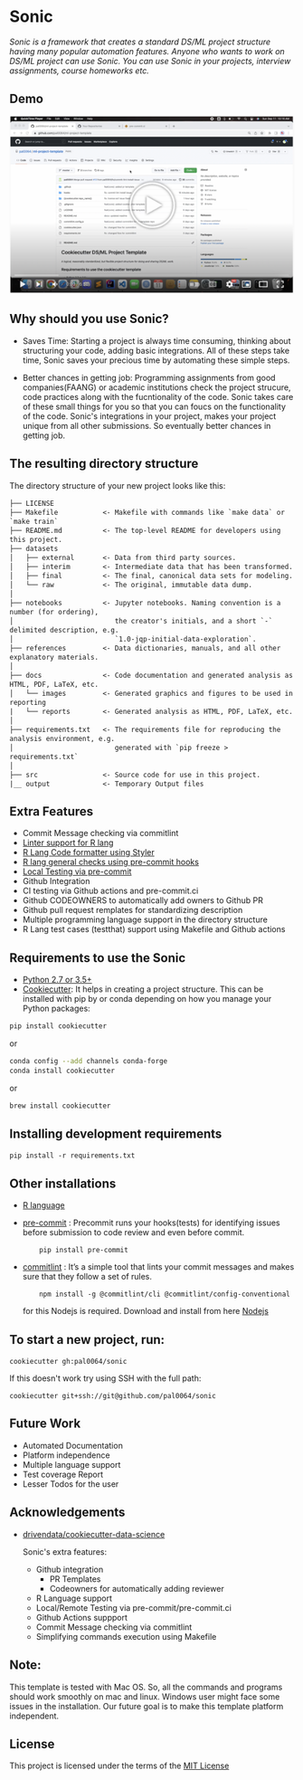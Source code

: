 # Sonic

_Sonic is a framework that creates a standard DS/ML project structure having many popular automation features. Anyone who wants to work on DS/ML project can use Sonic. You can use Sonic in your projects, interview assignments, course homeworks etc._

## Demo

[![Demo](docs/images/brief_talk.png)](https://www.youtube.com/watch?v=ILQb66cjV4g)


## Why should you use Sonic?

- Saves Time: 
    Starting a project is always time consuming, thinking about structuring your code, adding basic integrations. All of these steps take time, Sonic saves your precious time by automating these simple steps.

- Better chances in getting job:
    Programming assignments from good companies(FAANG) or academic institutions check the project strucure, code practices along with the fucntionality of the code. Sonic takes care of these small things for you so that you can foucs on the functionality of the code. Sonic's integrations in your project, makes your project unique from all other submissions. So eventually better chances in getting job.

## The resulting directory structure

The directory structure of your new project looks like this: 

```
├── LICENSE
├── Makefile           <- Makefile with commands like `make data` or `make train`
├── README.md          <- The top-level README for developers using this project.
├── datasets
│   ├── external       <- Data from third party sources.
│   ├── interim        <- Intermediate data that has been transformed.
│   ├── final          <- The final, canonical data sets for modeling.
│   └── raw            <- The original, immutable data dump.
│
├── notebooks          <- Jupyter notebooks. Naming convention is a number (for ordering),
│                         the creator's initials, and a short `-` delimited description, e.g.
│                         `1.0-jqp-initial-data-exploration`.
├── references         <- Data dictionaries, manuals, and all other explanatory materials.
│
├── docs               <- Code documentation and generated analysis as HTML, PDF, LaTeX, etc.
│   └── images         <- Generated graphics and figures to be used in reporting
|   └── reports        <- Generated analysis as HTML, PDF, LaTeX, etc.
│
├── requirements.txt   <- The requirements file for reproducing the analysis environment, e.g.
│                         generated with `pip freeze > requirements.txt`
│
├── src                <- Source code for use in this project.
|__ output             <- Temporary Output files
```

## Extra Features
- Commit Message checking via commitlint
- [Linter support for R lang](https://github.com/r-lib/lintr)
- [R Lang Code formatter using Styler](https://github.com/r-lib/styler)
- [R lang general checks using pre-commit hooks](https://lorenzwalthert.github.io/precommit/articles/available-hooks.html)
- [Local Testing via pre-commit](https://pre-commit.com/)
- Github Integration 
- CI testing via Github actions and pre-commit.ci
- Github CODEOWNERS to automatically add owners to Github PR
- Github pull request remplates for standardizing description
- Multiple programming language support in the directory structure
- R Lang test cases (testthat) support using Makefile and Github actions

## Requirements to use the Sonic

 - [Python 2.7 or 3.5+](https://www.python.org/downloads/)
 - [Cookiecutter](http://cookiecutter.readthedocs.org/en/latest/installation.html): It helps in creating a project structure. This can be installed with pip by or conda depending on how you manage your Python packages:

``` bash
pip install cookiecutter
```

or

``` bash
conda config --add channels conda-forge
conda install cookiecutter
```
or 

``` bash
brew install cookiecutter
```

## Installing development requirements

    pip install -r requirements.txt

##  Other installations
- [R language](https://www.r-project.org)
- [pre-commit](https://pre-commit.com/) : Precommit runs your hooks(tests) for identifying issues before submission to code review and even before commit.

    ```
        pip install pre-commit
    ```
- [commitlint](https://github.com/conventional-changelog/commitlint) : It’s a simple tool that lints your commit messages and makes sure that they follow a set of rules. 
    ```
        npm install -g @commitlint/cli @commitlint/config-conventional
    ```
    for this Nodejs is required. Download and install from here [Nodejs](https://nodejs.org/en/download/)

## To start a new project, run:

    cookiecutter gh:pal0064/sonic

If this doesn't work try using SSH with the full path:

```
cookiecutter git+ssh://git@github.com/pal0064/sonic
```

## Future Work
- Automated Documentation
- Platform independence
- Multiple language support 
- Test coverage Report
- Lesser Todos for the user


## Acknowledgements
- [drivendata/cookiecutter-data-science](https://github.com/drivendata/cookiecutter-data-science)

    Sonic's extra features: 
    - Github integration
        - PR Templates
        - Codeowners for automatically adding reviewer
    - R Language support
    - Local/Remote Testing via pre-commit/pre-commit.ci
    - Github Actions suppport
    - Commit Message checking via commitlint
    - Simplifying commands execution using Makefile


## Note:
This template is tested with Mac OS. So, all the commands and programs should work smoothly on mac and linux. Windows user might face some issues in the installation. Our future goal is to make this template platform independent.

License
-------

This project is licensed under the terms of the [MIT License](/LICENSE)
